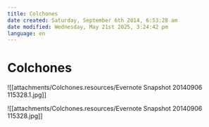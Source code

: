 ```yaml
---
title: Colchones
date created: Saturday, September 6th 2014, 6:53:28 am
date modified: Wednesday, May 21st 2025, 3:24:42 pm
language: en
---
```


# Colchones

![[attachments/Colchones.resources/Evernote Snapshot 20140906 115328.1.jpg]]

![[attachments/Colchones.resources/Evernote Snapshot 20140906 115328.jpg]]
